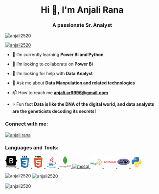 <h1 align="center">Hi 👋, I'm Anjali Rana</h1>
<h3 align="center">A passionate Sr. Analyst</h3>

<p align="left"> <img src="https://komarev.com/ghpvc/?username=anjali2520&label=Profile%20views&color=0e75b6&style=flat" alt="anjali2520" /> </p>

<p align="left"> <a href="https://github.com/ryo-ma/github-profile-trophy"><img src="https://github-profile-trophy.vercel.app/?username=anjali2520" alt="anjali2520" /></a> </p>

- 🌱 I’m currently learning **Power Bi and Python**

- 👯 I’m looking to collaborate on **Power Bi**

- 🤝 I’m looking for help with **Data Analyst**

- 💬 Ask me about **Data Manpulation and related technologies**

- 📫 How to reach me **anjali.ar9996@gmail.com**

- ⚡ Fun fact **Data is like the DNA of the digital world, and data analysts are the geneticists decoding its secrets!**

<h3 align="left">Connect with me:</h3>
<p align="left">
<a href="https://www.linkedin.com/in/anjali-rana-167512221/overlay/about-this-profile/?lipi=urn%3Ali%3Apage%3Ad_flagship3_profile_view_base%3BPmBM1NGlQAqKwkb5ZPCu9w%3D%3D" target="blank"><img align="center" src="https://raw.githubusercontent.com/rahuldkjain/github-profile-readme-generator/master/src/images/icons/Social/linked-in-alt.svg" alt="anjali rana" height="30" width="40" /></a>
</p>

<h3 align="left">Languages and Tools:</h3>
<p align="left"> <a href="https://getbootstrap.com" target="_blank" rel="noreferrer"> <img src="https://raw.githubusercontent.com/devicons/devicon/master/icons/bootstrap/bootstrap-plain-wordmark.svg" alt="bootstrap" width="40" height="40"/> </a> <a href="https://www.w3schools.com/css/" target="_blank" rel="noreferrer"> <img src="https://raw.githubusercontent.com/devicons/devicon/master/icons/css3/css3-original-wordmark.svg" alt="css3" width="40" height="40"/> </a> <a href="https://www.w3.org/html/" target="_blank" rel="noreferrer"> <img src="https://raw.githubusercontent.com/devicons/devicon/master/icons/html5/html5-original-wordmark.svg" alt="html5" width="40" height="40"/> </a> <a href="https://www.java.com" target="_blank" rel="noreferrer"> <img src="https://raw.githubusercontent.com/devicons/devicon/master/icons/java/java-original.svg" alt="java" width="40" height="40"/> </a> <a href="https://www.mongodb.com/" target="_blank" rel="noreferrer"> <img src="https://raw.githubusercontent.com/devicons/devicon/master/icons/mongodb/mongodb-original-wordmark.svg" alt="mongodb" width="40" height="40"/> </a> <a href="https://www.microsoft.com/en-us/sql-server" target="_blank" rel="noreferrer"> <img src="https://www.svgrepo.com/show/303229/microsoft-sql-server-logo.svg" alt="mssql" width="40" height="40"/> </a> <a href="https://www.mysql.com/" target="_blank" rel="noreferrer"> <img src="https://raw.githubusercontent.com/devicons/devicon/master/icons/mysql/mysql-original-wordmark.svg" alt="mysql" width="40" height="40"/> </a> <a href="https://www.oracle.com/" target="_blank" rel="noreferrer"> <img src="https://raw.githubusercontent.com/devicons/devicon/master/icons/oracle/oracle-original.svg" alt="oracle" width="40" height="40"/> </a> <a href="https://www.php.net" target="_blank" rel="noreferrer"> <img src="https://raw.githubusercontent.com/devicons/devicon/master/icons/php/php-original.svg" alt="php" width="40" height="40"/> </a> <a href="https://www.python.org" target="_blank" rel="noreferrer"> <img src="https://raw.githubusercontent.com/devicons/devicon/master/icons/python/python-original.svg" alt="python" width="40" height="40"/> </a> </p>

<p><img align="left" src="https://github-readme-stats.vercel.app/api/top-langs?username=anjali2520&show_icons=true&locale=en&layout=compact" alt="anjali2520" /></p>

<p>&nbsp;<img align="center" src="https://github-readme-stats.vercel.app/api?username=anjali2520&show_icons=true&locale=en" alt="anjali2520" /></p>

<p><img align="center" src="https://github-readme-streak-stats.herokuapp.com/?user=anjali2520&" alt="anjali2520" /></p>
